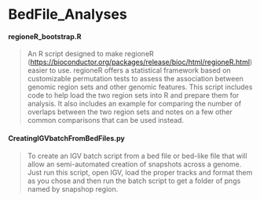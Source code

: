 # BedFile_Analyses

#### regioneR_bootstrap.R
> An R script designed to make regioneR (https://bioconductor.org/packages/release/bioc/html/regioneR.html) easier to use.
regioneR offers a statistical framework based on customizable permutation tests to assess the association between genomic 
region sets and other genomic features. This script includes code to help load the two region sets into R and prepare them
for analysis. It also includes an example for comparing the number of overlaps between the two region sets and notes on
a few other common comparisons that can be used instead.

#### CreatingIGVbatchFromBedFiles.py
> To create an IGV batch script from a bed file or bed-like file that will allow an semi-automated creation of snapshots across a genome. Just run
this script, open IGV, load the proper tracks and format them as you chose and then run the batch script to get a folder of pngs named by snapshop region.

